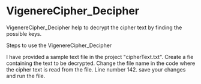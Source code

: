 # VigenereCipher_Decipher
VigenereCipher_Decipher help to decrypt the cipher text by finding the possible keys.

Steps to use the VigenereCipher_Decipher

I have provided a sample text file in the project "cipherText.txt".
Create a fie containing the text to be decrypted.
Change the file name in the code where the cipher text is read from the file. Line number 142.
save your changes and run the file.
